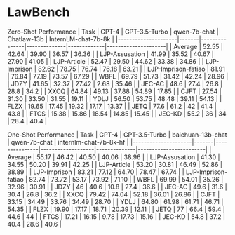 # LawBench

Zero-Shot Performance
| Task                | GPT-4 | GPT-3.5-Turbo | qwen-7b-chat | Chatlaw-13b | InternLM-chat-7b-8k |
|---------------------|-------|---------------|--------------|-------------|---------------------|
| Average             | 52.55 | 42.64         | 39.90        | 36.57       | 36.36               |
| LJP-Assusation      | 41.99 | 35.52         | 40.67        | 27.90       | 41.05               |
| LJP-Article         | 52.47 | 29.50         | 44.62        | 33.38       | 34.86               |
| LJP-Imprison        | 82.62 | 78.75         | 76.74        | 76.18       | 63.21               |
| LJP-Imprison-fatiao | 81.91 | 76.84         | 77.19        | 73.57       | 67.29               |
| WBFL                | 69.79 | 51.73         | 31.42        | 42.24       | 28.96               |
| JDZY                | 41.65 | 32.37         | 27.42        | 2.68        | 35.46               |
| JEC-AC              | 48.6  | 27.4          | 26.8         | 28.8        | 34.2                |
| XXCQ                | 64.84 | 49.13         | 37.88        | 54.89       | 17.85               |
| CJFT                | 27.54 | 31.30         | 33.50        | 31.55       | 19.11               |
| YDLJ                | 56.50 | 53.75         | 48.48        | 39.11       | 54.13               |
| FLZX                | 19.65 | 17.45         | 19.32        | 17.17       | 13.37               |
| JETQ                | 77.6  | 61.2          | 42           | 41.4        | 43.8                |
| FTCS                | 15.38 | 15.86         | 18.54        | 14.85       | 15.45               |
| JEC-KD              | 55.2  | 36            | 34           | 28.4        | 40.4                |

One-Shot Performance
| Task                | GPT-4 | GPT-3.5-Turbo | baichuan-13b-chat | qwen-7b-chat | internlm-chat-7b-8k-hf |
|---------------------|-------|---------------|-------------------|--------------|------------------------|
| Average             | 55.17 | 46.42         | 40.50             | 40.06        | 38.96                  |
| LJP-Assusation      | 41.30 | 34.55         | 50.20             | 39.91        | 42.25                  |
| LJP-Article         | 53.20 | 30.81         | 46.49             | 52.86        | 38.89                  |
| LJP-Imprison        | 83.21 | 77.12         | 64.70             | 78.47        | 67.74                  |
| LJP-Imprison-fatiao | 82.74 | 73.72         | 53.17             | 73.92        | 71.10                  |
| WBFL                | 69.99 | 54.01         | 35.26             | 32.96        | 30.91                  |
| JDZY                | 46    | 40.6          | 10.8              | 27.4         | 36.6                   |
| JEC-AC              | 49.6  | 31.6          | 30.4              | 26.8         | 36.2                   |
| XXCQ                | 79.42 | 74.04          | 52.18             | 36.01        | 26.86                  |
| CJFT                | 33.15 | 34.49         | 33.76             | 34.49        | 28.70                  |
| YDLJ                | 64.80 | 61.98         | 61.71             | 46.71        | 54.35                  |
| FLZX                | 19.90 | 17.17         | 18.71             | 20.39        | 12.11                  |
| JETQ                | 77    | 66.4          | 59.4              | 44.6         | 44                     |
| FTCS                | 17.21 | 16.15         | 9.78              | 17.73        | 15.16                  |
| JEC-KD              | 54.8  | 37.2          | 40.4              | 28.6         | 40.6                   |
